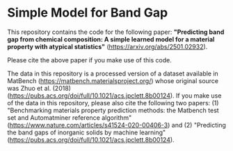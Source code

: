 # Simple Model for Band Gap

This repository contains the code for the following paper: **"Predicting band gap from chemical composition: A simple learned model for a material property with atypical statistics"** (https://arxiv.org/abs/2501.02932).

Please cite the above paper if you make use of this code.

The data in this repository is a processed version of a dataset available in MatBench (https://matbench.materialsproject.org/) whose original source was Zhuo et al. (2018) (https://pubs.acs.org/doi/full/10.1021/acs.jpclett.8b00124).  If you make use of the data in this repository, please also cite the following two papers: (1) "Benchmarking materials property prediction methods: the Matbench test set and Automatminer reference algorithm" (https://www.nature.com/articles/s41524-020-00406-3) and (2) "Predicting the band gaps of inorganic solids by machine learning" (https://pubs.acs.org/doi/full/10.1021/acs.jpclett.8b00124).
